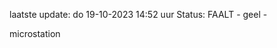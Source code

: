 laatste update: 
do 19-10-2023 14:52   uur 
Status: FAALT - geel - 
<div class="service Y">microstation</div>